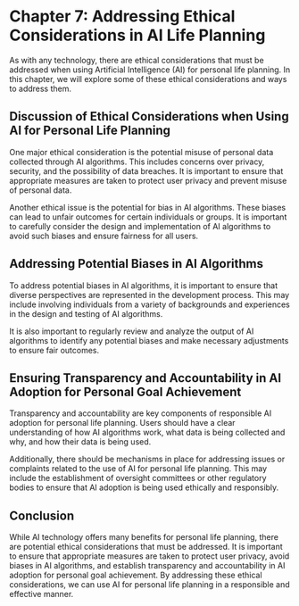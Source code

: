 Chapter 7: Addressing Ethical Considerations in AI Life Planning
================================================================

As with any technology, there are ethical considerations that must be addressed when using Artificial Intelligence (AI) for personal life planning. In this chapter, we will explore some of these ethical considerations and ways to address them.

Discussion of Ethical Considerations when Using AI for Personal Life Planning
-----------------------------------------------------------------------------

One major ethical consideration is the potential misuse of personal data collected through AI algorithms. This includes concerns over privacy, security, and the possibility of data breaches. It is important to ensure that appropriate measures are taken to protect user privacy and prevent misuse of personal data.

Another ethical issue is the potential for bias in AI algorithms. These biases can lead to unfair outcomes for certain individuals or groups. It is important to carefully consider the design and implementation of AI algorithms to avoid such biases and ensure fairness for all users.

Addressing Potential Biases in AI Algorithms
--------------------------------------------

To address potential biases in AI algorithms, it is important to ensure that diverse perspectives are represented in the development process. This may include involving individuals from a variety of backgrounds and experiences in the design and testing of AI algorithms.

It is also important to regularly review and analyze the output of AI algorithms to identify any potential biases and make necessary adjustments to ensure fair outcomes.

Ensuring Transparency and Accountability in AI Adoption for Personal Goal Achievement
-------------------------------------------------------------------------------------

Transparency and accountability are key components of responsible AI adoption for personal life planning. Users should have a clear understanding of how AI algorithms work, what data is being collected and why, and how their data is being used.

Additionally, there should be mechanisms in place for addressing issues or complaints related to the use of AI for personal life planning. This may include the establishment of oversight committees or other regulatory bodies to ensure that AI adoption is being used ethically and responsibly.

Conclusion
----------

While AI technology offers many benefits for personal life planning, there are potential ethical considerations that must be addressed. It is important to ensure that appropriate measures are taken to protect user privacy, avoid biases in AI algorithms, and establish transparency and accountability in AI adoption for personal goal achievement. By addressing these ethical considerations, we can use AI for personal life planning in a responsible and effective manner.
